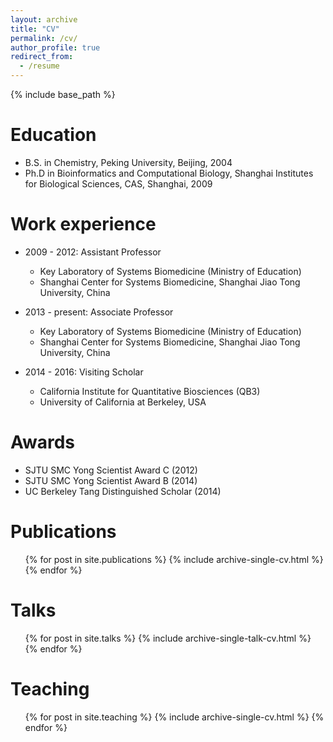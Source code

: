 ```yaml
---
layout: archive
title: "CV"
permalink: /cv/
author_profile: true
redirect_from:
  - /resume
---
```


{% include base_path %}

Education
======
* B.S. in Chemistry, Peking University, Beijing, 2004
* Ph.D in Bioinformatics and Computational Biology, Shanghai Institutes for Biological Sciences, CAS, Shanghai, 2009

Work experience
======
* 2009 - 2012: Assistant Professor
  * Key Laboratory of Systems Biomedicine (Ministry of Education) 
  * Shanghai Center for Systems Biomedicine, Shanghai Jiao Tong University, China

* 2013 - present: Associate Professor
  * Key Laboratory of Systems Biomedicine (Ministry of Education)
  * Shanghai Center for Systems Biomedicine, Shanghai Jiao Tong University, China

* 2014 - 2016: Visiting Scholar
  * California Institute for Quantitative Biosciences (QB3)
  * University of California at Berkeley, USA
  
Awards
======
* SJTU SMC Yong Scientist Award C (2012)
* SJTU SMC Yong Scientist Award B (2014)
* UC Berkeley Tang Distinguished Scholar (2014)

Publications
======
  <ul>{% for post in site.publications %}
    {% include archive-single-cv.html %}
  {% endfor %}</ul>
  
Talks
======
  <ul>{% for post in site.talks %}
    {% include archive-single-talk-cv.html %}
  {% endfor %}</ul>
  
Teaching
======
  <ul>{% for post in site.teaching %}
    {% include archive-single-cv.html %}
  {% endfor %}</ul> 

